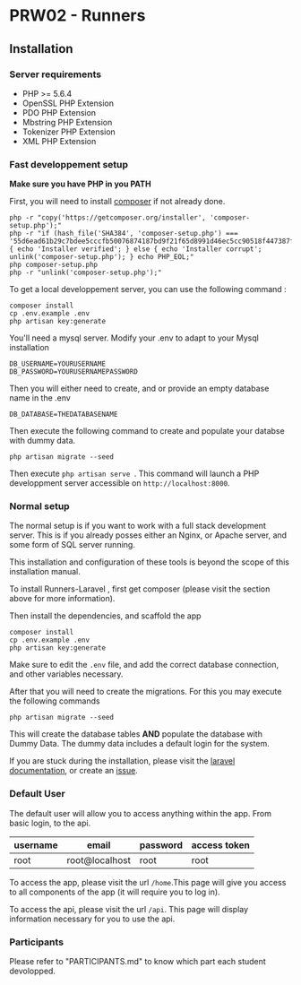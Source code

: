 # PRW02 - Runners
## Installation
### Server requirements
- PHP >= 5.6.4
- OpenSSL PHP Extension
- PDO PHP Extension
- Mbstring PHP Extension
- Tokenizer PHP Extension
- XML PHP Extension

### Fast developpement setup

**Make sure you have PHP in you PATH**

First, you will need to install [composer](https://getcomposer.org/download/) if not already done.
```
php -r "copy('https://getcomposer.org/installer', 'composer-setup.php');"
php -r "if (hash_file('SHA384', 'composer-setup.php') === '55d6ead61b29c7bdee5cccfb50076874187bd9f21f65d8991d46ec5cc90518f447387fb9f76ebae1fbbacf329e583e30') { echo 'Installer verified'; } else { echo 'Installer corrupt'; unlink('composer-setup.php'); } echo PHP_EOL;"
php composer-setup.php
php -r "unlink('composer-setup.php');"
```


To get a local developpement server, you can use the following command :
```
composer install
cp .env.example .env
php artisan key:generate

```
You'll need a mysql server. Modify your .env to adapt to your Mysql installation
```
DB_USERNAME=YOURUSERNAME
DB_PASSWORD=YOURUSERNAMEPASSWORD
```
Then you will either need to create, and or provide an empty database name in the .env
```
DB_DATABASE=THEDATABASENAME
```

Then execute the following command to create and populate your databse with dummy data.
```
php artisan migrate --seed
```

Then execute ```php artisan serve ```. This command will launch a PHP developpment server accessible on `http://localhost:8000`.

### Normal setup

The normal setup is if you want to work with a full stack development server. This is if you already posses either an Nginx, or Apache server, and some form of SQL server running.

This installation and configuration of these tools is beyond the scope of this installation manual.

To install Runners-Laravel , first get composer (please visit the section above for more information).

Then install the dependencies, and scaffold the app
```
composer install
cp .env.example .env
php artisan key:generate
```

Make sure to edit the ```.env``` file, and add the correct database connection, and other variables necessary.

After that you will need to create the migrations. For this you may execute the following commands
```
php artisan migrate --seed
```

This will create the database tables **AND** populate the database with Dummy Data.
The dummy data includes a default login for the system.

If you are stuck during the installation, please visit the [laravel documentation](https://laravel.com/docs/5.3/installation), or create an [issue](https://github.com/CPNV-ES/Runners-Laravel/issues/new).

### Default User

The default user will allow you to access anything within the app. From basic login, to the api.

| username | email          | password | access token |
|----------|----------------|----------|--------------|
| root     | root@localhost | root     | root         |

To access the app, please visit the url ```/home```.This page will give you access to all components of the app (it will require you to log in).

To access the api, please visit the url ```/api```. This page will display information necessary for you to use the api.


### Participants

Please refer to "PARTICIPANTS.md" to know which part each student devolopped.
